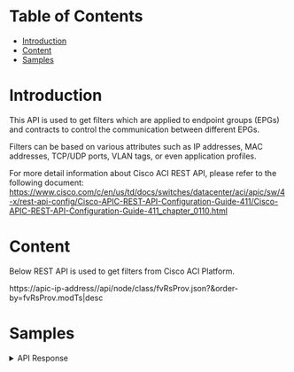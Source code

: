 # Table of Contents
- [Introduction](#introduction)
- [Content](#content)
- [Samples](#sample)

# Introduction <a name="introduction"></a>
This API is used to get filters which are applied to endpoint groups (EPGs) and contracts to control the communication between different EPGs.

Filters can be based on various attributes such as IP addresses, MAC addresses, TCP/UDP ports, VLAN tags, or even application profiles.

For more detail information about Cisco ACI REST API, please refer to the following document: https://www.cisco.com/c/en/us/td/docs/switches/datacenter/aci/apic/sw/4-x/rest-api-config/Cisco-APIC-REST-API-Configuration-Guide-411/Cisco-APIC-REST-API-Configuration-Guide-411_chapter_0110.html

# Content <a name="content"></a>
Below REST API is used to get filters from Cisco ACI Platform. 


https://apic-ip-address//api/node/class/fvRsProv.json?&order-by=fvRsProv.modTs|desc

# Samples <a name="sample"></a>
<details><summary>API Response</summary>

```json
[     
    {
        "provider_epg": "ASAv/ASAV-PHY/ASAV-PHY-CLIENT",
        "prov_contract": "ASAv/ASA-PHY-DIRECT"
    },
    {
        "provider_epg": "Demo-Lab/Demo/DB",
        "prov_contract": "Demo-Lab/Allow-ICMP"
    },
    {
        "provider_epg": "QA_MS_Tenant/UntitledAP1/QA_MS_EPG4",
        "prov_contract": "QA_MS_Tenant/QA_MS_Contract"
    },    
]
```
</details>
<br />